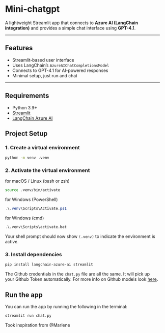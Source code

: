 # Mini-chatgpt
A lightweight Streamlit app that connects to **Azure AI (LangChain integration)** and provides a simple chat interface using **GPT-4.1**.

---

## Features
- Streamlit-based user interface
- Uses LangChain’s `AzureAIChatCompletionsModel`
- Connects to GPT-4.1 for AI-powered responses
- Minimal setup, just run and chat

---

## Requirements
- Python 3.9+
- [Streamlit](https://streamlit.io)
- [LangChain Azure AI](https://python.langchain.com/)


## Project Setup

### 1. Create a virtual environment

```bash
python -m venv .venv
```

### 2. Activate the virtual environment

for macOS / Linux (bash or zsh)

```bash
source .venv/bin/activate
```

for Windows (PowerShell)

```powershell
.\.venv\Scripts\Activate.ps1
```

for Windows (cmd)

```cmd
.\.venv\Scripts\activate.bat
```

Your shell prompt should now show `(.venv)` to indicate the environment is active.

### 3. Install dependencies

```bash
pip install langchain-azure-ai streamlit
```

The Github credentials in the `chat.py` file are all the same. It will pick up your Github Token automatically. For more info on Github models look [here](https://github.com/marketplace/models).

## Run the app
You can run the app by running the following in the terminal:

```bash
streamlit run chat.py
```
Took inspiration from @Marlene
